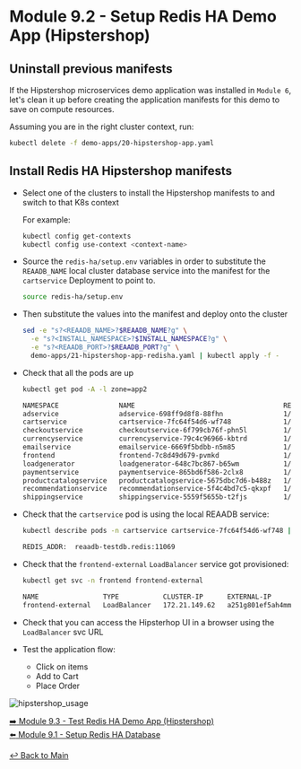 # Module 9.2 - Setup Redis HA Demo App (Hipstershop)

## Uninstall previous manifests

If the Hipstershop microservices demo application was installed in ```Module 6```, let's clean it up before creating the application manifests for this demo to save on compute resources.

Assuming you are in the right cluster context, run:

```bash
kubectl delete -f demo-apps/20-hipstershop-app.yaml
```

## Install Redis HA Hipstershop manifests

- Select one of the clusters to install the Hipstershop manifests to and switch to that K8s context
  
  For example:

  ```bash
  kubectl config get-contexts
  kubectl config use-context <context-name>
  ```

- Source the ```redis-ha/setup.env``` variables in order to substitute the ```REAADB_NAME``` local cluster database service into the manifest for the ```cartservice``` Deployment to point to.
  
  ```bash
  source redis-ha/setup.env
  ```

- Then substitute the values into the manifest and deploy onto the cluster

  ```bash
  sed -e "s?<REAADB_NAME>?$REAADB_NAME?g" \
    -e "s?<INSTALL_NAMESPACE>?$INSTALL_NAMESPACE?g" \
    -e "s?<REAADB_PORT>?$REAADB_PORT?g" \
    demo-apps/21-hipstershop-app-redisha.yaml | kubectl apply -f -
  ```

- Check that all the pods are up
  
  ```bash
  kubectl get pod -A -l zone=app2
  ```

  ```bash
  NAMESPACE               NAME                                     READY   STATUS    RESTARTS   AGE
  adservice               adservice-698ff9d8f8-88fhn               1/1     Running   0          4m50s
  cartservice             cartservice-7fc64f54d6-wf748             1/1     Running   0          4m51s
  checkoutservice         checkoutservice-6f799cb76f-phn5l         1/1     Running   0          4m52s
  currencyservice         currencyservice-79c4c96966-kbtrd         1/1     Running   0          4m51s
  emailservice            emailservice-6669f5bdbb-n5m85            1/1     Running   0          4m52s
  frontend                frontend-7c8d49d679-pvmkd                1/1     Running   0          4m52s
  loadgenerator           loadgenerator-648c7bc867-b65wm           1/1     Running   0          4m51s
  paymentservice          paymentservice-865bd6f586-2clx8          1/1     Running   0          4m51s
  productcatalogservice   productcatalogservice-5675dbc7d6-b488z   1/1     Running   0          4m51s
  recommendationservice   recommendationservice-5f4c4bd7c5-qkxpf   1/1     Running   0          4m52s
  shippingservice         shippingservice-5559f5655b-t2fjs         1/1     Running   0          4m51s
  ```  

- Check that the ```cartservice``` pod is using the local REAADB service:

  ```bash
  kubectl describe pods -n cartservice cartservice-7fc64f54d6-wf748 | grep REDIS_ADDR 
  ```

  ```bash
  REDIS_ADDR:  reaadb-testdb.redis:11069
  ```

- Check that the ```frontend-external``` ```LoadBalancer``` service got provisioned:
  
  ```bash
  kubectl get svc -n frontend frontend-external
  ```

  ```bash
  NAME                TYPE           CLUSTER-IP      EXTERNAL-IP                                                                     PORT(S)        AGE
  frontend-external   LoadBalancer   172.21.149.62   a251g801ef5ah4mma8zq7d110ou3j215-4f05ea16f334e601.elb.us-east-1.amazonaws.com   80:30155/TCP   6m57s
  ```

- Check that you can access the Hipsterhop UI in a browser using the ```LoadBalancer``` svc URL

- Test the application flow:
  - Click on items
  - Add to Cart
  - Place Order

![hipstershop_usage](https://github.com/tigera-solutions/cent-mcm-overlay/assets/117195889/18d8e633-f8da-4ca5-aaeb-9b8bb0da1f6c)


[:arrow_right: Module 9.3 - Test Redis HA Demo App (Hipstershop)](module-9.3-test-redis-ha-demo-app.md)  
[:arrow_left: Module 9.1 - Setup Redis HA Database](module-9.1-setup-redis-ha-db.md)  

[:leftwards_arrow_with_hook: Back to Main](../README.md)
